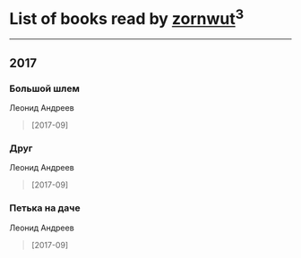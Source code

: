 # List of books read by [zornwut](http://vk.com/id452256330)<sup>3</sup>
---

## 2017

### Большой шлем
Леонид Андреев
> [2017-09] 


### Друг
Леонид Андреев
> [2017-09] 


### Петька на даче
Леонид Андреев
> [2017-09] 



